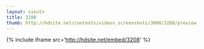 ```yaml
---
layout: sieutv
title: 3208
thumb: http://hdsite.net/contents/videos_screenshots/3000/3208/preview_360p.mp4.jpg
---
```

{% include iframe src='http://hdsite.net/embed/3208' %}
 
